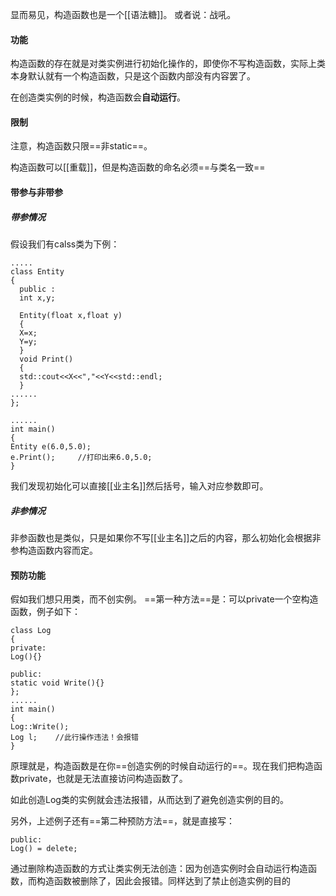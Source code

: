 显而易见，构造函数也是一个[[语法糖]]。
或者说：战吼。

#### 功能
构造函数的存在就是对类实例进行初始化操作的，即使你不写构造函数，实际上类本身默认就有一个构造函数，只是这个函数内部没有内容罢了。

在创造类实例的时候，构造函数会**自动运行**。
#### 限制
注意，构造函数只限==非static==。

构造函数可以[[重载]]，但是构造函数的命名必须==与类名一致==

#### 带参与非带参
##### 带参情况
假设我们有calss类为下例：

```
.....
class Entity
{
  public :
  int x,y;
  
  Entity(float x,float y)
  {
  X=x;
  Y=y;
  }
  void Print()
  {
  std::cout<<X<<","<<Y<<std::endl;
  }
......
};

......
int main()
{
Entity e(6.0,5.0);
e.Print();     //打印出来6.0,5.0;
}
```

我们发现初始化可以直接[[业主名]]然后括号，输入对应参数即可。

##### 非参情况
非参函数也是类似，只是如果你不写[[业主名]]之后的内容，那么初始化会根据非参构造函数内容而定。

#### 预防功能

假如我们想只用类，而不创实例。
==第一种方法==是：可以private一个空构造函数，例子如下：

```
class Log
{
private:
Log(){}

public:
static void Write(){}
};
......
int main()
{
Log::Write();
Log l;    //此行操作违法！会报错
}
```
原理就是，构造函数是在你==创造实例的时候自动运行的==。现在我们把构造函数private，也就是无法直接访问构造函数了。

如此创造Log类的实例就会违法报错，从而达到了避免创造实例的目的。



另外，上述例子还有==第二种预防方法==，就是直接写：
```
public:
Log() = delete;
```
通过删除构造函数的方式让类实例无法创造：因为创造实例时会自动运行构造函数，而构造函数被删除了，因此会报错。同样达到了禁止创造实例的目的